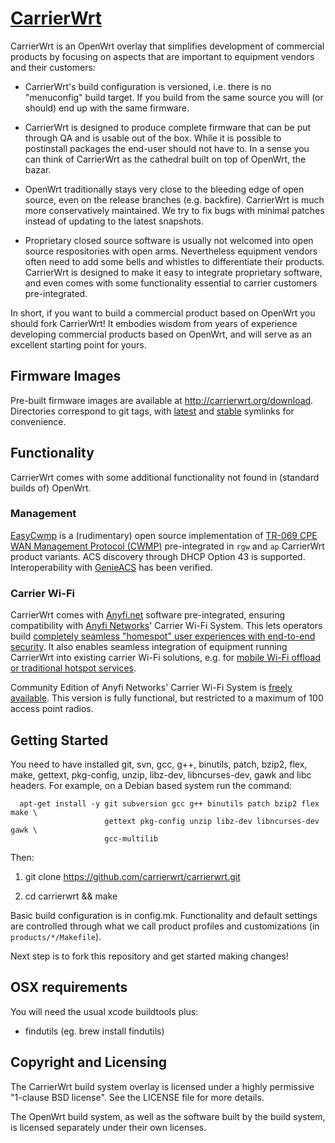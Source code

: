 
[CarrierWrt](http://carrierwrt.org)
==========

CarrierWrt is an OpenWrt overlay that simplifies development of commercial
products by focusing on aspects that are important to equipment vendors and
their customers:

* CarrierWrt's build configuration is versioned, i.e. there is no "menuconfig"
  build target. If you build from the same source you will (or should) end up
  with the same firmware.

* CarrierWrt is designed to produce complete firmware that can be put through
  QA and is usable out of the box. While it is possible to postinstall packages
  the end-user should not have to. In a sense you can think of CarrierWrt as
  the cathedral built on top of OpenWrt, the bazar.

* OpenWrt traditionally stays very close to the bleeding edge of open source,
  even on the release branches (e.g. backfire). CarrierWrt is much more
  conservatively maintained. We try to fix bugs with minimal patches instead of
  updating to the latest snapshots.

* Proprietary closed source software is usually not welcomed into open source
  respositories with open arms. Nevertheless equipment vendors often need to
  add some bells and whistles to differentiate their products. CarrierWrt is
  designed to make it easy to integrate proprietary software, and even comes
  with some functionality essential to carrier customers pre-integrated.

In short, if you want to build a commercial product based on OpenWrt you should
fork CarrierWrt! It embodies wisdom from years of experience developing
commercial products based on OpenWrt, and will serve as an excellent starting
point for yours.

## Firmware Images

Pre-built firmware images are available at http://carrierwrt.org/download.
Directories correspond to git tags, with [latest](http://carrierwrt.org/download/latest)
and [stable](http://carrierwrt.org/download/stable) symlinks for convenience.

## Functionality

CarrierWrt comes with some additional functionality not found in (standard
builds of) OpenWrt.

### Management

[EasyCwmp](http://github.com/carrierwrt/easycwmp) is a (rudimentary) open source
implementation of
[TR-069 CPE WAN Management Protocol (CWMP)](http://en.wikipedia.org/wiki/TR-069)
pre-integrated in `rgw` and `ap` CarrierWrt product variants. ACS discovery
through DHCP Option 43 is supported. Interoperability with
[GenieACS](http://github.com/carrierwrt/genieacs) has been verified.

### Carrier Wi-Fi

CarrierWrt comes with [Anyfi.net](http://anyfi.net) software pre-integrated,
ensuring compatibility with [Anyfi Networks](http://www.anyfinetworks.com)'
Carrier Wi-Fi System. This lets operators build [completely seamless "homespot"
user experiences with end-to-end security](http://www.anyfinetworks.com/solutions#simple).
It also enables seamless integration of equipment running CarrierWrt into
existing carrier Wi-Fi solutions, e.g. for [mobile Wi-Fi offload or traditional
hotspot services](http://www.anyfinetworks.com/solutions#hotspot).

Community Edition of Anyfi Networks' Carrier Wi-Fi System is
[freely available](http://www.anyfinetworks.com/download). This version 
is fully functional, but restricted to a maximum of 100 access point
radios.

## Getting Started

You need to have installed git, svn, gcc, g++, binutils, patch, bzip2, flex,
make, gettext, pkg-config, unzip, libz-dev, libncurses-dev, gawk and libc
headers. For example, on a Debian based system run the command:

```
  apt-get install -y git subversion gcc g++ binutils patch bzip2 flex make \
                     gettext pkg-config unzip libz-dev libncurses-dev gawk \
                     gcc-multilib
```

Then:

1. git clone https://github.com/carrierwrt/carrierwrt.git

2. cd carrierwrt && make

Basic build configuration is in config.mk. Functionality and default settings
are controlled through what we call product profiles and customizations (in
`products/*/Makefile`).

Next step is to fork this repository and get started making changes!

## OSX requirements

You will need the usual xcode buildtools plus:
- findutils (eg. brew install findutils)

## Copyright and Licensing

The CarrierWrt build system overlay is licensed under a highly permissive
"1-clause BSD license". See the LICENSE file for more details.

The OpenWrt build system, as well as the software built by the build system, is
licensed separately under their own licenses.

